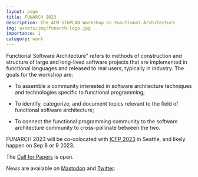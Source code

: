 ```yaml
---
layout: page
title: FUNARCH 2023
description: The ACM SIGPLAN Workshop on Functional Architecture
img: assets/img/funarch-logo.jpg
importance: 1
category: work
---
```


<!-- see
     https://github.com/alshedivat/al-folio/blob/master/_projects/1_project.md 
     on how to write this -->

Functional Software Architecture" refers to methods of construction
and structure of large and long-lived software projects that are
implemented in functional languages and released to real users,
typically in industry.  The goals for the workshop are:

- To assemble a community interested in software architecture
  techniques and technologies specific to functional programming;

- To identify, categorize, and document topics relevant to
  the field of functional software architecture;

- To connect the functional programming community to the software
  architecture community to cross-pollinate between the two.
    
FUNARCH 2023 will be co-colocated with [ICFP
2023](https://icfp23.sigplan.org/) in Seattle, and likely happen on
Sep 8 or 9 2023.

The [Call for Papers](cfp/) is open.

News are available on [Mastodon](https://discuss.systems/@funarch) and
[Twitter](https://twitter.com/ACMFUNARCH).


